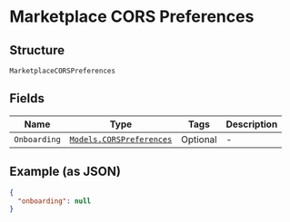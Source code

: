 
# Marketplace CORS Preferences

## Structure

`MarketplaceCORSPreferences`

## Fields

| Name | Type | Tags | Description |
|  --- | --- | --- | --- |
| `Onboarding` | [`Models.CORSPreferences`](../../doc/models/cors-preferences.md) | Optional | - |

## Example (as JSON)

```json
{
  "onboarding": null
}
```

